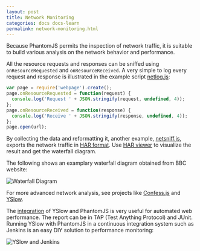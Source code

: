 ```yaml
---
layout: post
title: Network Monitoring
categories: docs docs-learn
permalink: network-monitoring.html
---
```


Because PhantomJS permits the inspection of network traffic, it is suitable to build various analysis on the network behavior and performance.

All the resource requests and responses can be sniffed using `onResourceRequested` and `onResourceReceived`. A very simple to log every request and response is illustrated in the example script [netlog.js](https://github.com/ariya/phantomjs/blob/master/examples/netlog.js):

```javascript
var page = require('webpage').create();
page.onResourceRequested = function(request) {
  console.log('Request ' + JSON.stringify(request, undefined, 4));
};
page.onResourceReceived = function(response) {
  console.log('Receive ' + JSON.stringify(response, undefined, 4));
};
page.open(url);
```

By collecting the data and reformatting it, another example, [netsniff.js](https://github.com/ariya/phantomjs/blob/master/examples/netsniff.js), exports the network traffic in [HAR format](http://www.softwareishard.com/blog/har-12-spec). Use [HAR viewer](http://www.softwareishard.com/blog/har-viewer) to visualize the result and get the waterfall diagram.

The following shows an examplary waterfall diagram obtained from BBC website:

![Waterfall Diagram](https://lh6.googleusercontent.com/-xoooH5EB6EE/TgnyJ3r9sRI/AAAAAAAAB98/wYJ_VoWED34/s640/bbc-har.png)

For more advanced network analysis, see projects like [Confess.js](https://github.com/jamesgpearce/confess) and [YSlow](http://yslow.org).

The [integration](http://yslow.org/phantomjs/) of YSlow and PhantomJS is very useful for automated web performance. The report can be in TAP (Test Anything Protocol) and JUnit. Running YSlow with PhantomJS in a continuous integration system such as Jenkins is an easy DIY solution to performance monitoring:

![YSlow and Jenkins](http://i.imgur.com/PTD6j.png)
